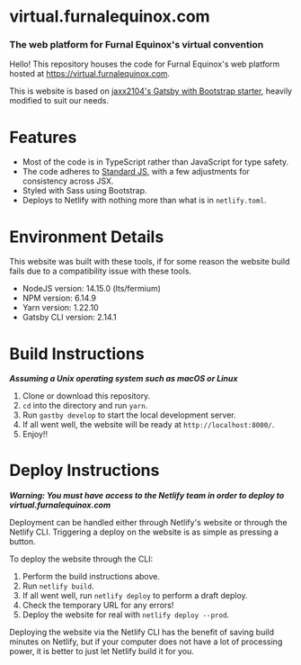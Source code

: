 # virtual.furnalequinox.com
### The web platform for Furnal Equinox's virtual convention

Hello! This repository houses the code for Furnal Equinox's web platform hosted at https://virtual.furnalequinox.com.

This is website is based on [jaxx2104's Gatsby with Bootstrap starter](https://github.com/jaxx2104/gatsby-starter-bootstrap), heavily modified to suit our needs.




# Features
* Most of the code is in TypeScript rather than JavaScript for type safety.
* The code adheres to [Standard JS](https://standardjs.com/), with a few adjustments for consistency across JSX.
* Styled with Sass using Bootstrap.
* Deploys to Netlify with nothing more than what is in `netlify.toml`.

# Environment Details
This website was built with these tools, if for some reason the website build fails due to a compatibility issue with these tools.
* NodeJS version: 14.15.0 (lts/fermium)
* NPM version: 6.14.9
* Yarn version: 1.22.10
* Gatsby CLI version: 2.14.1

# Build Instructions
***Assuming a Unix operating system such as macOS or Linux***

1. Clone or download this repository.
2. `cd` into the directory and run `yarn`.
3. Run `gastby develop` to start the local development server.
4. If all went well, the website will be ready at `http://localhost:8000/`.
5. Enjoy!!
   
# Deploy Instructions
***Warning: You must have access to the Netlify team in order to deploy to virtual.furnalequinox.com***

Deployment can be handled either through Netlify's website or through the Netlify CLI.
Triggering a deploy on the website is as simple as pressing a button.

To deploy the website through the CLI:
1. Perform the build instructions above.
2. Run `netlify build`.
3. If all went well, run `netlify deploy` to perform a draft deploy.
4. Check the temporary URL for any errors!
5. Deploy the website for real with `netlify deploy --prod`.

Deploying the website via the Netlify CLI has the benefit of saving build minutes on Netlify, but if your computer does not have a lot of processing power, it is better to just let Netlify build it for you.
